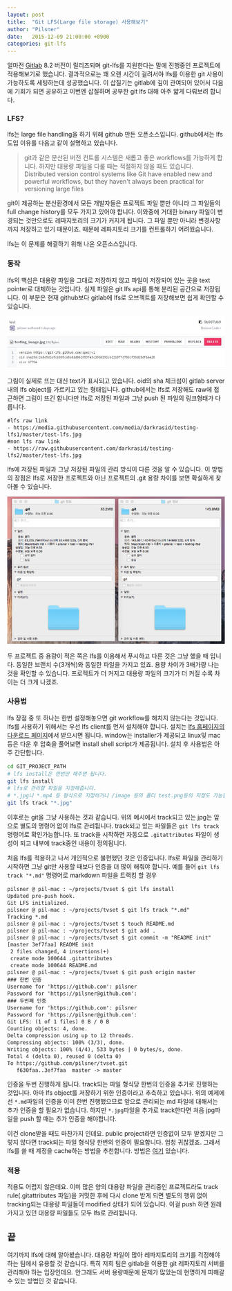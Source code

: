 ```yaml
---
layout: post
title:  "Git LFS(Large file storage) 사용해보기"
author: "Pilsner"
date:   2015-12-09 21:00:00 +0900
categories: git-lfs
---
```


얼마전 [Gitlab](https://about.gitlab.com/) 8.2 버전이 릴리즈되며 git-lfs를 지원한다는 말에 진행중인 프로젝트에 적용해보기로 했습니다.
결과적으로는 꽤 오랜 시간이 걸려서야 lfs를 이용한 git 사용이 가능하도록 세팅하는데 성공했습니다. 이 삽질기는 gitlab에 깊이 관여되어 있어서 다음에 기회가 되면 공유하고 이번엔 삽질하며 공부한 git lfs 대해 아주 얇게 다뤄보려 합니다.

### LFS?
lfs는 large file handling을 하기 위해 github 만든 오픈소스입니다.
github에서는 lfs 도입 이유를 다음고 같이 설명하고 있습니다.

>git과 같은 분산된 버전 컨트롤 시스템은 새롭고 좋은 workflows를 가능하게 합니다.
하지만 대용량 파일을 다룰 때는 적절하지 않을 때도 있습니다.
Distributed version control systems like Git have enabled new and powerful workflows,
but they haven't always been practical for versioning large files

git이 제공하는 분산환경에서 모든 개발자들은 프로젝트 파일 뿐만 아니라 그 파일들의 full change history를 모두 가지고 있어야 합니다.
이와중에 거대한 binary 파일이 변경되는 것만으로도 레파지토리의 크기가 커지게 됩니다. 그 파일 뿐만 아니라 변경사항까지 저장하고 있기 때문이죠. 때문에 레파지토리 크기를 컨트롤하기 어려웠습니다.

lfs는 이 문제를 해결하기 위해 나온 오픈소스입니다.

### 동작
lfs의 핵심은 대용량 파일을 그대로 저장하지 않고 파일이 저장되어 있는 곳을 text pointer로 대체하는 것입니다. 실제 파일은 git lfs api를 통해 분리된 공간으로 저장됩니다.
이 부분은 현재 github보다 gitlab에 lfs로 오브젝트를 저장해보면 쉽게 확인할 수 있습니다.

![gitlab-lfs-text-pointer](https://raw.githubusercontent.com/darkrasid/pilsner/gh-pages/image/gitlab-lfs-pointer.JPG)

그림이 실제로 뜨는 대신 text가 표시되고 있습니다. oid의 sha 체크섬이 gitlab server내의 lfs object를 가르키고 있는 형태입니다.
github에서는 lfs로 저장해도 raw에 접근하면 그림이 뜨긴 합니다만 lfs로 저장된 파일과 그냥 push 된 파일의 링크형태가 다릅니다.

```
#lfs raw link
- https://media.githubusercontent.com/media/darkrasid/testing-lfs1/master/test-lfs.jpg
#non lfs raw link
- https://raw.githubusercontent.com/darkrasid/testing-lfs2/master/test-lfs.jpg
```

lfs에 저장된 파일과 그냥 저장된 파일의 관리 방식이 다른 것을 알 수 있습니다. 이 방법의 장점은 lfs로 저장한 프로젝트와 아닌 프로젝트의 .git 용량 차이를 보면 확실하게 찾아볼 수 있습니다.

![diff-lfs-nonlfs](https://raw.githubusercontent.com/darkrasid/pilsner/gh-pages/image/diff-lfs-non-lfs.png)

두 프로젝트 중 용량이 적은 쪽은 lfs를 이용해서 푸시하고 다른 것은 그냥 했을 때 입니다. 동일한 브랜치 수(3개씩)와 동일한 파일을 가지고 있죠.
용량 차이가 3배가량 나는 것을 확인할 수 있습니다. 프로젝트가 더 커지고 대용량 파일의 크기가 더 커질 수록 차이는 더 크게 나겠죠.

### 사용법
lfs 장점 중 또 하나는 한번 설정해놓으면 git workflow를 해치지 않는다는 것입니다. lfs를 사용하기 위해서는 우선 lfs client를 먼저 설치해야 합니다.
설치는 [lfs 홈페이지의 다운로드 페이지](https://github.com/github/git-lfs/releases/tag/v1.1.0)에서 받으시면 됩니다. window는 installer가 제공되고
linux및 mac등은 다운 후 압축을 풀어보면 install shell script가 제공됩니다. 설치 후 사용법은 아주 간단합니다.

```bash
cd GIT_PROJECT_PATH
# lfs install은 한번만 해주면 됩니다.
git lfs install
# lfs로 관리할 파일을 지정해줍니다.
# *.jpg나 *.mp4 등 형식으로 지정하거나 /image 등의 폴더 test.png등의 지정도 가능합니다.
git lfs track "*.jpg"
```

이후로는 git을 그냥 사용하는 것과 같습니다. 위의 예시에서 track되고 있는 jpg는 앞으로 별도의 명령어 없이 lfs로 관리됩니다.
track되고 있는 파일들은 `git lfs track` 명령어로 확인가능합니다. 또 track을 시작하면 자동으로 `.gitattributes` 파일이 생성이 되고 내부에 track중인 내용이 정의됩니다.

처음 lfs를 적용하고 나서 개인적으로 불편했던 것은 인증입니다. lfs로 파일을 관리하기 시작하면 그냥 git만 사용할 때보다 인증을 더 많이 해줘야 합니다.
예를 들어 `git lfs track "*.md"` 명령어로 markdown 파일을 트랙킹 할 경우

```
pilsner @ pil-mac : ~/projects/tvset $ git lfs install
Updated pre-push hook.
Git LFS initialized.
pilsner @ pil-mac : ~/projects/tvset $ git lfs track "*.md"
Tracking *.md
pilsner @ pil-mac : ~/projects/tvset $ touch README.md
pilsner @ pil-mac : ~/projects/tvset $ git add .
pilsner @ pil-mac : ~/projects/tvset $ git commit -m "README init"
[master 3ef7faa] README init
 2 files changed, 4 insertions(+)
 create mode 100644 .gitattributes
 create mode 100644 README.md
pilsner @ pil-mac : ~/projects/tvset $ git push origin master
### 한번 인증
Username for 'https://github.com': pilsner
Password for 'https://pilsner@github.com':
### 두번째 인증
Username for 'https://github.com': pilsner
Password for 'https://pilsner@github.com':
Git LFS: (1 of 1 files) 0 B / 0 B                                                                                                                                                                                                                                                                                                                                          Counting objects: 4, done.
Delta compression using up to 12 threads.
Compressing objects: 100% (3/3), done.
Writing objects: 100% (4/4), 533 bytes | 0 bytes/s, done.
Total 4 (delta 0), reused 0 (delta 0)
To https://github.com/pilsner/tvset.git
   f630faa..3ef7faa  master -> master
```

인증을 두번 진행하게 됩니다. track되는 파일 형식당 한번의 인증을 추가로 진행하는 것입니다. 아마 lfs object를 저장하기 위한 인증이라고 추측하고 있습니다.
위의 예제에선 `*.md`파일의 인증을 이미 한번 진행했으므로 앞으로 관리되는 md 파일에 대해서는 추가 인증을 할 필요가 없습니다. 하지만 `*.jpg`파일을 추가로 track한다면
처음 jpg파일을 push 할 때는 추가 인증을 해야합니다.

이건 clone받을 때도 마찬가지 인데요. public project라면 인증없이 모두 받겠지만 그렇지 않다면 track되는 파일 형식당 한번의 인증이 필요합니다. 엄청 귀찮겠죠.
그래서 lfs를 쓸 때 계정을 cache하는 방법을 추천합니다. 방법은 [여기](https://help.github.com/articles/caching-your-github-password-in-git/) 있습니다.

### 적용
적용도 어렵지 않은데요. 이미 많은 양의 대용량 파일을 관리중인 프로젝트라도 track rule(.gitattributes 파일)을 커밋한 후에 다시 clone 받게 되면 별도의 행위 없이
tracking되는 대용량 파일들이 modified 상태가 되어 있습니다. 이걸 push 하면 원래 가지고 있던 대용량 파일들도 모두 lfs로 관리됩니다.

## 끝
여기까지 lfs에 대해 알아봤습니다. 대용량 파일이 많아 레파지토리의 크기를 걱정해야 하는 팀에서 유용할 것 같습니다.
특히 저희 팀은 gitlab을 이용한 git 레파지토리 서버를 관리해야 하는 입장인데요.
안그래도 서버 용량때문에 문제가 많았는데 현명하게 피해갈 수 있는 방법인 것 같습니다.

